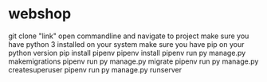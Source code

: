 # webshop

git clone "link"
open commandline and navigate to project
make sure you have python 3 installed on your system
make sure you have pip on your python version
pip install pipenv
pipenv install
pipenv run py manage.py makemigrations
pipenv run py manage.py migrate
pipenv run py manage.py createsuperuser
pipenv run py manage.py runserver
